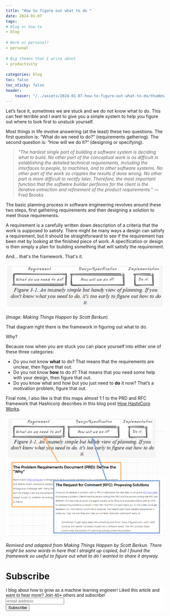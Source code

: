 ```yaml
---
title: "How to figure out what to do "
date: 2024-01-07
tags:
# Blog or how-to
- blog

# Work or personal?
- personal

# Big themes that I write about
- productivity

categories: blog
toc: false
toc_sticky: false
header:
    teaser: "/../assets/2024-01-07-how-to-figure-out-what-to-do/thumbnail.png"
---
```

<!-- ctrl + alt + v -->

<!-- Checklist:
Title = insight
Interesting 1st sentence
Short and concise -->

<!-- 1. interesting hook -->
Let’s face it, sometimes we are stuck and we do not know what to do. This can feel terrible and I want to give you a simple system to help you figure out where to look first to unstuck yourself.

Most things in life involve answering (at the least) these two questions. The first question is: “What do we need to do?” (requirements gathering). The second question is: “How will we do it?” (designing or specifying).

> *"The hardest single part of building a software system is deciding what to build. No other part of the conceptual work is as difficult in establishing the detailed technical requirements, including the interfaces to people, to machines, and to other software systems. No other part of the work so cripples the results if done wrong. No other part is more difficult to rectify later. Therefore, the most important function that the software builder performs for the client is the iterative extraction and refinement of the product requirements."* —Fred Brooks

The basic planning process in software engineering revolves around these two steps, first gathering requirements and then designing a solution to meet those requirements. 

A requirement is a carefully written down description of a criteria that the work is supposed to satisfy. There might be many ways a design can satisfy a requirement, but it should be straightforward to see if the requirement has been met by looking at the finished piece of work. A specification or design is then simply a plan for building something that will satisfy the requirement. 

And... that's the framework. That's it. 

![](/../assets/2024-01-07-how-to-figure-out-what-to-do/2024-01-07-07-07-05.png)

(*Image: Making Things Happen by Scott Berkun*)

That diagram right there is the framework in figuring out what to do. 

Why? 

Because now when you are stuck you can place yourself into either one of these three categories:

* Do you not know **what** to do? That means that the requirements are unclear, then figure that out. 
* Do you not know **how** to do it? That means that you need some help with your design, then figure that out. 
* Do you know what and how but you just need to **do** it now? That’s a motivation problem, figure that out.

Final note, I also like is that this maps almost 1:1 to the PRD and RFC framework that Hashicorp describes in this blog post [How HashiCorp Works](https://works.hashicorp.com/articles/writing-practices-and-culture).

![](/../assets/2024-01-07-how-to-figure-out-what-to-do/2024-01-07-07-01-04.png)

*Remixed and adapted from Making Things Happen by Scott Berkun. There might be some words in here that I straight up copied, but I found the framework so useful to figure out what to do I wanted to share it anyway.*

# Subscribe

<!-- Begin Mailchimp Signup Form -->
<link href="//cdn-images.mailchimp.com/embedcode/horizontal-slim-10_7.css" rel="stylesheet" type="text/css">
<style type="text/css">
#mc_embed_signup{background:#fff; clear:left; font:14px Helvetica,Arial,sans-serif; width:100%;}
/* Add your own Mailchimp form style overrides in your site stylesheet or in this style block.
    We recommend moving this block and the preceding CSS link to the HEAD of your HTML file. */
</style>
<div id="mc_embed_signup">
<form action="https://gmail.us3.list-manage.com/subscribe/post?u=92fe86c389878585bc87837e8&amp;id=50543deff9" method="post" id="mc-embedded-subscribe-form" name="mc-embedded-subscribe-form" class="validate" target="_blank" novalidate>
    <div id="mc_embed_signup_scroll">
<label for="mce-EMAIL">I blog about how to grow as a machine learning engineer! Liked this article and want to hear more? Join 40+ others and subscribe!</label>
<input type="email" value="" name="EMAIL" class="email" id="mce-EMAIL" placeholder="email address" required>
    <!-- real people should not fill this in and expect good things - do not remove this or risk form bot signups-->
    <div style="position: absolute; left: -5000px;" aria-hidden="true"><input type="text" name="b_92fe86c389878585bc87837e8_50543deff9" tabindex="-1" value=""></div>
    <div class="clear"><input type="submit" value="Subscribe" name="subscribe" id="mc-embedded-subscribe" class="button"></div>
    </div>
</form>
</div>
<!--End mc_embed_signup-->
    
